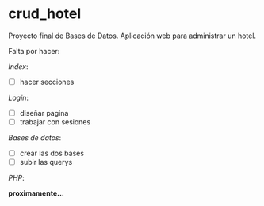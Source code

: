 # crud_hotel
Proyecto final de Bases de Datos. Aplicación web para administrar un hotel.

Falta por hacer:

*Index*:

- [ ] hacer secciones

*Login*:

- [ ] diseñar pagina
- [ ] trabajar con sesiones

*Bases de datos*:

- [ ] crear las dos bases
- [ ] subir las querys

*PHP*:

**proximamente...**
